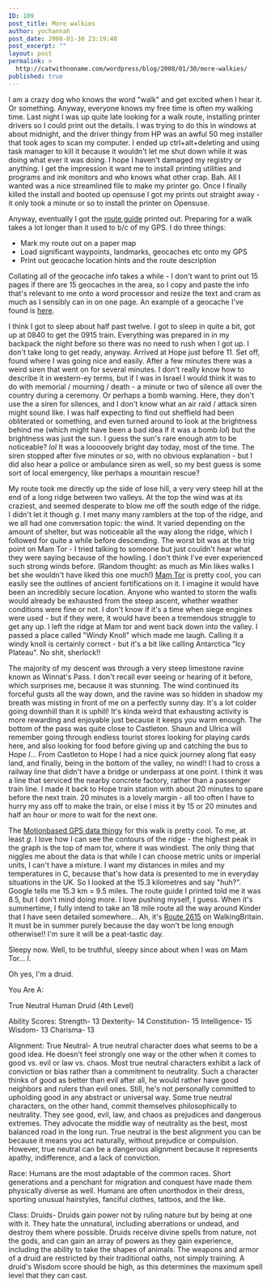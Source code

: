 ```yaml
---
ID: 109
post_title: More walkies
author: yochannah
post_date: 2008-01-30 23:19:48
post_excerpt: ""
layout: post
permalink: >
  http://catwithnoname.com/wordpress/blog/2008/01/30/more-walkies/
published: true
---
```

I am a crazy dog who knows the word "walk" and get excited when I hear it. Or something. Anyway, everyone knows my free time is often my walking time. Last night I was up quite late looking for a walk route, installing printer drivers so I could print out the details. I was trying to do this in windows at about midnight, and the driver thingy from HP was an awful 50 meg installer that took ages to scan my computer. I ended up ctrl+alt+deleting and using task manager to kill it because it wouldn't let me shut down while it was doing what ever it was doing. I hope I haven't damaged my registry or anything. I get the impression it want me to install printing utilities and programs and ink monitors and who knows what other crap. Bah. All I wanted was a nice streamlined file to make my printer go. Once I finally killed the install and booted up opensuse I got my prints out straight away - it only took a minute or so to install the printer on Opensuse. 

Anyway, eventually I got the <a href="http://www.walkingbritain.co.uk/walks/walks/walk_b/1286/">route guide</a> printed out. Preparing for a walk takes a lot longer than it used to b/c of my GPS. I do three things:

<ul>
<li>Mark my route out on a paper map</li>
<li>Load significant waypoints, landmarks, geocaches etc onto my GPS</li>
<li>Print out geocache location hints and the route description</li>
</ul>

Collating all of the geocache info takes a while - I don't want to print out 15 pages if there are 15 geocaches in the area, so I copy and paste the info that's relevant to me onto a word processor and resize the text and cram as much as I sensibly can in on one page. An example of a geocache I've found is <a href="http://www.geocaching.com/seek/cache_details.aspx?guid=ab38c75f-7b1f-4ba4-a977-3d3643a74c77">here</a>.

I think I got to sleep about half past twelve. I got to sleep in quite a bit, got up at 0840 to get the 0915 train. Everything was prepared in in my backpack the night before so there was no need to rush when I got up. I don't take long to get ready, anyway. Arrived at Hope just before 11. Set off, found where I was going nice and easily. After a few minutes there was a weird siren that went on for several minutes. I don't really know how to describe it in western-ey terms, but if I was in Israel I would think it was to do with memorial / mourning / death - a minute or two of silence all over the country during a ceremony.  Or perhaps a bomb warning. Here, they don't use the a siren for silences, and I don't know what an air raid / attack siren might sound like. I was half expecting to find out sheffield had been obliterated or something, and even turned around to look at the brightness behind me (which might have been a bad idea if it was a bomb *lol*) but the brightness was just the sun. I guess the sun's rare enough atm to be noticeable? *lol* It was a looooovely bright day today, most of the time. The siren stopped after five minutes or so, with no obvious explanation - but I did also hear a police or ambulance siren as well, so my best guess is some sort of local emergency, like perhaps a mountain rescue? 

My route took me directly up the side of lose hill, a very very steep hill at the end of a long ridge between two valleys. At the top the wind was at its craziest, and seemed desperate to blow me off the south edge of the ridge. I didn't let it though *g*. I met many many ramblers at the top of the ridge, and we all had one conversation topic: the wind. It varied depending on the amount of shelter, but was noticeable all the way along the ridge, which I followed for quite a while before descending. The worst bit was at the trig point on Mam Tor - I tried talking to someone but just couldn't hear what they were saying because of the howling. I don't think I've ever experienced such strong winds before. (Random thought: as much as Min likes walks I bet she wouldn't have liked this one much!) <a href="http://en.wikipedia.org/wiki/Mam_Tor">Mam Tor</a> is pretty cool, you can easily see the outlines of ancient fortifications on it. I imagine it would have been an incredibly secure location. Anyone who wanted to storm the walls would already be exhausted from the steep ascent, whether weather conditions were fine or not. I don't know if it's a time when siege engines were used - but if they were, it would have been a tremendous struggle to get any up. I left the ridge at Mam tor and went back down into the valley. I passed a place called "Windy Knoll" which made me laugh. Calling it a windy knoll is certainly correct - but it's a bit like calling Antarctica "Icy Plateau". No shit, sherlock!! 

The majority of my descent was through a very steep limestone ravine known as <a hred="http://www.nationaltrust.org.uk/main/w-vh/w-visits/w-findaplace/w-highpeakestate/w-highpeakestate-countryside/w-east_midlands-places-winnatspass.htm">Winnat's Pass</a>. I don't recall ever seeing or hearing of it before, which surprises me, because it was stunning. The wind continued its forceful gusts all the way down, and the ravine was so hidden in shadow my breath was misting in front of me on a perfectly sunny day. It's a lot colder going downhill than it is uphill! It's kinda weird that exhausting activity is more rewarding and enjoyable just because it keeps you warm enough. The bottom of the pass was quite close to Castleton. Shaun and Ulrica will remember going through endless tourist stores looking for playing cards here, and also looking for food before giving up and catching the bus to Hope *l*... From Castleton to Hope I had a nice quick journey along flat easy land, and finally, being in the bottom of the valley, no wind!! I had to cross a railway line that didn't have a bridge or underpass at one point. I think it was a line that serviced the nearby concrete factory, rather than a passenger train line. I made it back to Hope train station with about 20 minutes to spare before the next train. 20 minutes is a lovely margin - all too often I have to hurry my ass off to make the train, or else I miss it by 15 or 20 minutes and half an hour or more to wait for the next one. 

The <a href="http://trail.motionbased.com/trail/activity/4879114">Motionbased GPS data thingy</a> for this walk is pretty cool. To me, at least *g*. I love how I can see the contours of the ridge - the highest peak in the graph is the top of mam tor, where it was windiest. The only thing that niggles me about the data is that while I can choose metric units or imperial units, I can't have a mixture. I want my distances in miles and my temperatures in C, because that's how data is presented to me in everyday situations in the UK. So I looked at the 15.3 kilometres and say "huh?". Google tells me 15.3 km = 9.5 miles. The route guide I printed told me it was 8.5, but I don't mind doing more. I love pushing myself, I guess. When it's summertime, I fully intend to take an 18 mile route all the way around Kinder that I have seen detailed somewhere... Ah, it's <a href="http://www.walkingbritain.co.uk/walks/walks/walk_b/2615/">Route 2615</a> on WalkingBritain. It must be in summer purely because the day won't be long enough otherwise!! I'm sure it will be a peat-tastic day.

Sleepy now. Well, to be truthful, sleepy since about when I was on Mam Tor... *l*.

Oh yes, I'm a druid. 


You Are A:

True Neutral Human Druid (4th Level)


Ability Scores:
Strength- 13
Dexterity- 14
Constitution- 15
Intelligence- 15
Wisdom- 13
Charisma- 13

Alignment:
True Neutral- A true neutral character does what seems to be a good idea. He doesn't feel strongly one way or the other when it comes to good vs. evil or law vs. chaos. Most true neutral characters exhibit a lack of conviction or bias rather than a commitment to neutrality. Such a character thinks of good as better than evil after all, he would rather have good neighbors and rulers than evil ones. Still, he's not personally committed to upholding good in any abstract or universal way. Some true neutral characters, on the other hand, commit themselves philosophically to neutrality. They see good, evil, law, and chaos as prejudices and dangerous extremes. They advocate the middle way of neutrality as the best, most balanced road in the long run. True neutral is the best alignment you can be because it means you act naturally, without prejudice or compulsion. However, true neutral can be a dangerous alignment because it represents apathy, indifference, and a lack of conviction.

Race:
Humans are the most adaptable of the common races. Short generations and a penchant for migration and conquest have made them physically diverse as well. Humans are often unorthodox in their dress, sporting unusual hairstyles, fanciful clothes, tattoos, and the like.

Class:
Druids- Druids gain power not by ruling nature but by being at one with it. They hate the unnatural, including aberrations or undead, and destroy them where possible. Druids receive divine spells from nature, not the gods, and can gain an array of powers as they gain experience, including the ability to take the shapes of animals. The weapons and armor of a druid are restricted by their traditional oaths, not simply training. A druid's Wisdom score should be high, as this determines the maximum spell level that they can cast.
